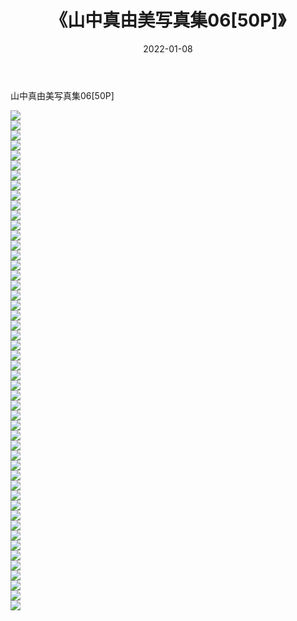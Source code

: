 ﻿---
layout: post
title:  《山中真由美写真集06[50P]》
date:   2022-01-08
img: http://pic.660000.xyz/1:/性感/2022/山中真由美写真集06[50P]/000.jpg
categories: [美女, 清纯, 唯美]
---

山中真由美写真集06[50P]

  ![](http://pic.660000.xyz/1:/性感/2022/山中真由美写真集06[50P]/001.jpg) <br> ![](http://pic.660000.xyz/1:/性感/2022/山中真由美写真集06[50P]/002.jpg) <br> ![](http://pic.660000.xyz/1:/性感/2022/山中真由美写真集06[50P]/003.jpg) <br> ![](http://pic.660000.xyz/1:/性感/2022/山中真由美写真集06[50P]/004.jpg) <br> ![](http://pic.660000.xyz/1:/性感/2022/山中真由美写真集06[50P]/005.jpg) <br> ![](http://pic.660000.xyz/1:/性感/2022/山中真由美写真集06[50P]/006.jpg) <br> ![](http://pic.660000.xyz/1:/性感/2022/山中真由美写真集06[50P]/007.jpg) <br> ![](http://pic.660000.xyz/1:/性感/2022/山中真由美写真集06[50P]/008.jpg) <br> ![](http://pic.660000.xyz/1:/性感/2022/山中真由美写真集06[50P]/009.jpg) <br> ![](http://pic.660000.xyz/1:/性感/2022/山中真由美写真集06[50P]/010.jpg) <br> ![](http://pic.660000.xyz/1:/性感/2022/山中真由美写真集06[50P]/011.jpg) <br> ![](http://pic.660000.xyz/1:/性感/2022/山中真由美写真集06[50P]/012.jpg) <br> ![](http://pic.660000.xyz/1:/性感/2022/山中真由美写真集06[50P]/013.jpg) <br> ![](http://pic.660000.xyz/1:/性感/2022/山中真由美写真集06[50P]/014.jpg) <br> ![](http://pic.660000.xyz/1:/性感/2022/山中真由美写真集06[50P]/015.jpg) <br> ![](http://pic.660000.xyz/1:/性感/2022/山中真由美写真集06[50P]/016.jpg) <br> ![](http://pic.660000.xyz/1:/性感/2022/山中真由美写真集06[50P]/017.jpg) <br> ![](http://pic.660000.xyz/1:/性感/2022/山中真由美写真集06[50P]/018.jpg) <br> ![](http://pic.660000.xyz/1:/性感/2022/山中真由美写真集06[50P]/019.jpg) <br> ![](http://pic.660000.xyz/1:/性感/2022/山中真由美写真集06[50P]/020.jpg) <br> ![](http://pic.660000.xyz/1:/性感/2022/山中真由美写真集06[50P]/021.jpg) <br> ![](http://pic.660000.xyz/1:/性感/2022/山中真由美写真集06[50P]/022.jpg) <br> ![](http://pic.660000.xyz/1:/性感/2022/山中真由美写真集06[50P]/023.jpg) <br> ![](http://pic.660000.xyz/1:/性感/2022/山中真由美写真集06[50P]/024.jpg) <br> ![](http://pic.660000.xyz/1:/性感/2022/山中真由美写真集06[50P]/025.jpg) <br> ![](http://pic.660000.xyz/1:/性感/2022/山中真由美写真集06[50P]/026.jpg) <br> ![](http://pic.660000.xyz/1:/性感/2022/山中真由美写真集06[50P]/027.jpg) <br> ![](http://pic.660000.xyz/1:/性感/2022/山中真由美写真集06[50P]/028.jpg) <br> ![](http://pic.660000.xyz/1:/性感/2022/山中真由美写真集06[50P]/029.jpg) <br> ![](http://pic.660000.xyz/1:/性感/2022/山中真由美写真集06[50P]/030.jpg) <br> ![](http://pic.660000.xyz/1:/性感/2022/山中真由美写真集06[50P]/031.jpg) <br> ![](http://pic.660000.xyz/1:/性感/2022/山中真由美写真集06[50P]/032.jpg) <br> ![](http://pic.660000.xyz/1:/性感/2022/山中真由美写真集06[50P]/033.jpg) <br> ![](http://pic.660000.xyz/1:/性感/2022/山中真由美写真集06[50P]/034.jpg) <br> ![](http://pic.660000.xyz/1:/性感/2022/山中真由美写真集06[50P]/035.jpg) <br> ![](http://pic.660000.xyz/1:/性感/2022/山中真由美写真集06[50P]/036.jpg) <br> ![](http://pic.660000.xyz/1:/性感/2022/山中真由美写真集06[50P]/037.jpg) <br> ![](http://pic.660000.xyz/1:/性感/2022/山中真由美写真集06[50P]/038.jpg) <br> ![](http://pic.660000.xyz/1:/性感/2022/山中真由美写真集06[50P]/039.jpg) <br> ![](http://pic.660000.xyz/1:/性感/2022/山中真由美写真集06[50P]/040.jpg) <br> ![](http://pic.660000.xyz/1:/性感/2022/山中真由美写真集06[50P]/041.jpg) <br> ![](http://pic.660000.xyz/1:/性感/2022/山中真由美写真集06[50P]/042.jpg) <br> ![](http://pic.660000.xyz/1:/性感/2022/山中真由美写真集06[50P]/043.jpg) <br> ![](http://pic.660000.xyz/1:/性感/2022/山中真由美写真集06[50P]/044.jpg) <br> ![](http://pic.660000.xyz/1:/性感/2022/山中真由美写真集06[50P]/045.jpg) <br> ![](http://pic.660000.xyz/1:/性感/2022/山中真由美写真集06[50P]/046.jpg) <br> ![](http://pic.660000.xyz/1:/性感/2022/山中真由美写真集06[50P]/047.jpg) <br> ![](http://pic.660000.xyz/1:/性感/2022/山中真由美写真集06[50P]/048.jpg) <br> ![](http://pic.660000.xyz/1:/性感/2022/山中真由美写真集06[50P]/049.jpg) <br> ![](http://pic.660000.xyz/1:/性感/2022/山中真由美写真集06[50P]/050.jpg) <br>